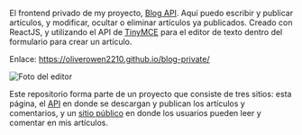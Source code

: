 El frontend privado de my proyecto, [Blog API](https://github.com/oliverowen2210/blog-api). Aquí puedo escribir y publicar artículos, y modificar, ocultar o eliminar artículos ya publicados. Creado con ReactJS, y utilizando el API de [TinyMCE](https://www.tiny.cloud/) para el editor de texto dentro del formulario para crear un artículo.

Enlace: https://oliverowen2210.github.io/blog-private/

![Foto del editor](https://user-images.githubusercontent.com/95064346/213930002-4ac7c04e-182f-4cc9-8448-af2e5c14f25a.png)

Este repositorio forma parte de un proyecto que consiste de tres sitios: esta página, el [API](https://github.com/oliverowen2210/blog-api) en donde se descargan y publican los artículos y comentarios, y un [sitio público](https://github.com/oliverowen2210/blog-public) en donde los usuarios pueden leer y comentar en mis artículos.
